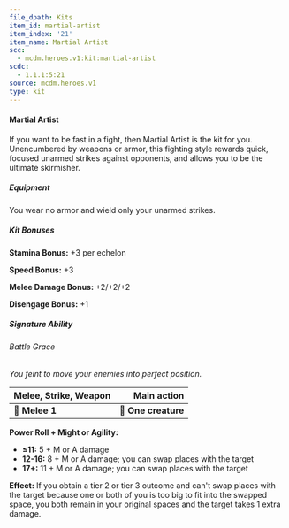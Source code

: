 ```yaml
---
file_dpath: Kits
item_id: martial-artist
item_index: '21'
item_name: Martial Artist
scc:
  - mcdm.heroes.v1:kit:martial-artist
scdc:
  - 1.1.1:5:21
source: mcdm.heroes.v1
type: kit
---
```


#### Martial Artist

If you want to be fast in a fight, then Martial Artist is the kit for you. Unencumbered by weapons or armor, this fighting style rewards quick, focused unarmed strikes against opponents, and allows you to be the ultimate skirmisher.

##### Equipment

You wear no armor and wield only your unarmed strikes.

##### Kit Bonuses

**Stamina Bonus:** +3 per echelon

**Speed Bonus:** +3

**Melee Damage Bonus:** +2/+2/+2

**Disengage Bonus:** +1

##### Signature Ability

###### Battle Grace

*You feint to move your enemies into perfect position.*

| **Melee, Strike, Weapon** |     **Main action** |
| ------------------------- | ------------------: |
| **📏 Melee 1**            | **🎯 One creature** |

**Power Roll + Might or Agility:**

- **≤11:** 5 + M or A damage
- **12-16:** 8 + M or A damage; you can swap places with the target
- **17+:** 11 + M or A damage; you can swap places with the target

**Effect:** If you obtain a tier 2 or tier 3 outcome and can't swap places with the target because one or both of you is too big to fit into the swapped space, you both remain in your original spaces and the target takes 1 extra damage.
